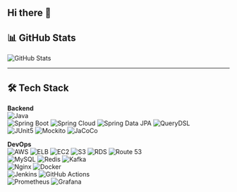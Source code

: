 ## Hi there 👋

<!--
**woogieon8on/woogieon8on** is a ✨ _special_ ✨ repository because its `README.md` (this file) appears on your GitHub profile.

Here are some ideas to get you started:

- 🔭 I’m currently working on ...
- 🌱 I’m currently learning ...
- 👯 I’m looking to collaborate on ...
- 🤔 I’m looking for help with ...
- 💬 Ask me about ...
- 📫 How to reach me: ...
- 😄 Pronouns: ...
- ⚡ Fun fact: ...
-->


## 📊 GitHub Stats
<p>
<img src="https://github-readme-stats.vercel.app/api?username=woogieon8on&show_icons=true&theme=tokyonight&hide_border=true" alt="GitHub Stats"/>
</p>

---

## 🛠️ Tech Stack

**Backend**  
![Java](https://img.shields.io/badge/Java-007396?style=flat&logo=openjdk&logoColor=white)  
![Spring Boot](https://img.shields.io/badge/Spring%20Boot-6DB33F?style=flat&logo=spring-boot&logoColor=white) ![Spring Cloud](https://img.shields.io/badge/Spring%20Cloud-6DB33F?style=flat&logo=spring&logoColor=white) ![Spring Data JPA](https://img.shields.io/badge/Spring%20Data%20JPA-6DB33F?style=flat&logo=spring&logoColor=white) ![QueryDSL](https://img.shields.io/badge/QueryDSL-blue?style=flat)  
![JUnit5](https://img.shields.io/badge/JUnit5-25A162?style=flat&logo=junit5&logoColor=white) ![Mockito](https://img.shields.io/badge/Mockito-FF9900?style=flat) ![JaCoCo](https://img.shields.io/badge/JaCoCo-FF0000?style=flat)  

**DevOps**  
![AWS](https://img.shields.io/badge/AWS-232F3E?style=flat-square&logo=Amazon%20Web%20Services&logoColor=white) ![ELB](https://img.shields.io/badge/ELB-FF9900?style=flat&logo=aws-elastic-load-balancing&logoColor=white) ![EC2](https://img.shields.io/badge/EC2-FF9900?style=flat&logo=amazon-ec2&logoColor=white) ![S3](https://img.shields.io/badge/S3-569A31?style=flat&logo=amazon-s3&logoColor=white) ![RDS](https://img.shields.io/badge/RDS-527FFF?style=flat&logo=amazon-rds&logoColor=white) ![Route 53](https://img.shields.io/badge/Route53-8C4FFF?style=flat&logo=amazon-route-53&logoColor=white)  
![MySQL](https://img.shields.io/badge/MySQL-4479A1?style=flat&logo=mysql&logoColor=white) ![Redis](https://img.shields.io/badge/Redis-DC382D?style=flat&logo=redis&logoColor=white) ![Kafka](https://img.shields.io/badge/Kafka-231F20?style=flat&logo=apache-kafka&logoColor=white)    
![Nginx](https://img.shields.io/badge/Nginx-009639?style=flat&logo=nginx&logoColor=white) ![Docker](https://img.shields.io/badge/Docker-2496ED?style=flat&logo=docker&logoColor=white)  
![Jenkins](https://img.shields.io/badge/Jenkins-D24939?style=flat&logo=jenkins&logoColor=white) ![GitHub Actions](https://img.shields.io/badge/GitHub%20Actions-2088FF?style=flat&logo=github-actions&logoColor=white)  
![Prometheus](https://img.shields.io/badge/Prometheus-E6522C?style=flat&logo=prometheus&logoColor=white)
![Grafana](https://img.shields.io/badge/Grafana-F46800?style=flat&logo=grafana&logoColor=white)

</div>
